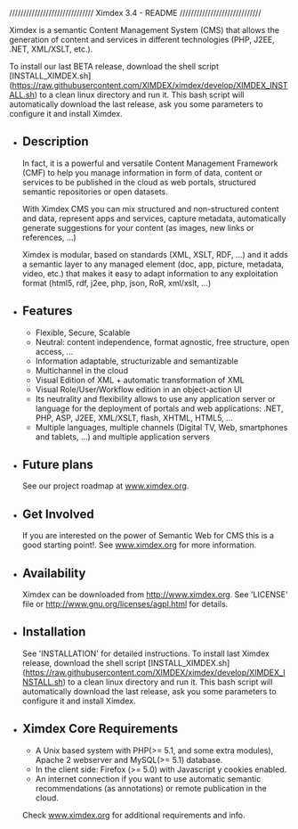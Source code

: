 ////////////////////////////// Ximdex 3.4 - README /////////////////////////////

Ximdex is a semantic Content Management System (CMS) that allows the generation of content and services in different technologies (PHP, J2EE, .NET, XML/XSLT, etc.).

To install our last BETA release, download the shell script [INSTALL_XIMDEX.sh]  (https://raw.githubusercontent.com/XIMDEX/ximdex/develop/XIMDEX_INSTALL.sh) to a clean linux directory and run it. This bash script will automatically download the last release, ask you some parameters to configure it and install Ximdex. 


* Description
  -----------


  In fact, it is a powerful and versatile Content Management Framework (CMF) to help you manage information in form of data, content or services to be published in the cloud as web portals, structured semantic repositories or open datasets. 

  With Ximdex CMS you can mix structured and non-structured content and data, represent apps and services, capture metadata, automatically generate suggestions for your content (as images, new links or references, ...)

  Ximdex is modular, based on standards (XML, XSLT, RDF, ...) and it adds a semantic layer to any managed element (doc, app, picture, metadata, video, etc.) that makes it easy to adapt information to any exploitation format (html5, rdf, j2ee, php, json, RoR, xml/xslt, …)

* Features
  --------

  - Flexible, Secure, Scalable
  - Neutral: content independence, format agnostic, free structure, open access, ...
  - Information adaptable, structurizable and semantizable
  - Multichannel in the cloud
  - Visual Edition of XML + automatic transformation of XML 
  - Visual Role/User/Workflow edition in an object-action UI
  - Its neutrality and flexibility allows to use any application server or language for the deployment of portals and web applications: .NET, PHP, ASP, J2EE, XML/XSLT, flash, XHTML, HTML5, ...
  - Multiple languages, multiple channels (Digital TV, Web, smartphones and tablets, ...) and multiple application servers


* Future plans
  ------------
  See our project roadmap at www.ximdex.org.


* Get Involved
  ------------
  If you are interested on the power of Semantic Web for CMS this is a good starting point!. See www.ximdex.org for more information.


* Availability
  ------------
  Ximdex can be downloaded from http://www.ximdex.org.
  See 'LICENSE' file or http://www.gnu.org/licenses/agpl.html for details.

 
* Installation
  ------------
  See 'INSTALLATION' for detailed instructions.
  To install last Ximdex release, download the shell script [INSTALL_XIMDEX.sh]  (https://raw.githubusercontent.com/XIMDEX/ximdex/develop/XIMDEX_INSTALL.sh) to a clean linux directory and run it. This bash script will automatically download the last release, ask you some parameters to configure it and install Ximdex. 


* Ximdex Core Requirements 
  ------------------------
  -  A Unix based system with PHP(>= 5.1, and some extra modules), Apache 2 webserver and MySQL(>= 5.1) database.
  -  In the client side: Firefox (>= 5.0) with Javascript y cookies enabled. 
  -  An internet connection if you want to use automatic semantic recommendations (as annotations) or remote publication in the cloud. 

  Check www.ximdex.org for additional requirements and info.
